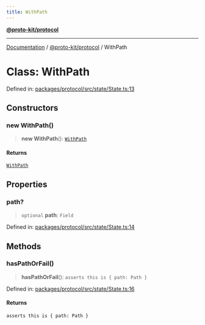 ```yaml
---
title: WithPath
---
```


[**@proto-kit/protocol**](../README.md)

***

[Documentation](../../../README.md) / [@proto-kit/protocol](../README.md) / WithPath

# Class: WithPath

Defined in: [packages/protocol/src/state/State.ts:13](https://github.com/proto-kit/framework/blob/4d6b3b6da51b3edee0fbf25ce72c1f59ec61e891/packages/protocol/src/state/State.ts#L13)

## Constructors

### new WithPath()

> **new WithPath**(): [`WithPath`](WithPath.md)

#### Returns

[`WithPath`](WithPath.md)

## Properties

### path?

> `optional` **path**: `Field`

Defined in: [packages/protocol/src/state/State.ts:14](https://github.com/proto-kit/framework/blob/4d6b3b6da51b3edee0fbf25ce72c1f59ec61e891/packages/protocol/src/state/State.ts#L14)

## Methods

### hasPathOrFail()

> **hasPathOrFail**(): `asserts this is { path: Path }`

Defined in: [packages/protocol/src/state/State.ts:16](https://github.com/proto-kit/framework/blob/4d6b3b6da51b3edee0fbf25ce72c1f59ec61e891/packages/protocol/src/state/State.ts#L16)

#### Returns

`asserts this is { path: Path }`
